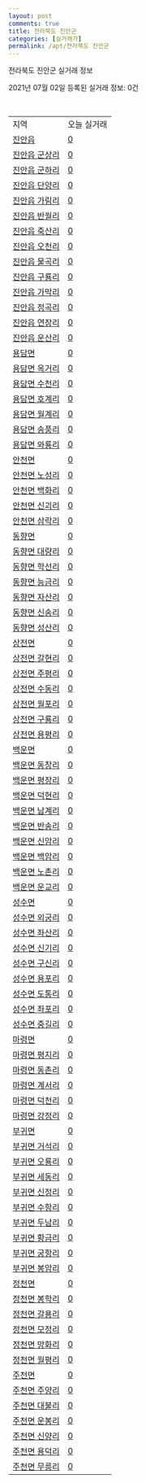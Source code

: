 ```yaml
---
layout: post
comments: true
title: 전라북도 진안군
categories: [실거래가]
permalink: /apt/전라북도 진안군
---
```


전라북도 진안군 실거래 정보

2021년 07월 02일 등록된 실거래 정보: 0건

<script type="text/javascript">
  google.charts.load('current', {'packages':['corechart']});
  google.charts.setOnLoadCallback(drawChart);

  function drawChart() {
    var data = google.visualization.arrayToDataTable([['거래일', '매매', '전월세', '전매'], ['20-07', 5, 2, 0], ['20-08', 4, 1, 0], ['20-09', 0, 1, 0], ['20-10', 2, 3, 0], ['20-11', 2, 4, 0], ['20-12', 3, 2, 0], ['21-01', 3, 1, 0], ['21-02', 4, 0, 0], ['21-03', 9, 1, 0], ['21-04', 5, 0, 0], ['21-05', 2, 2, 0], ['21-06', 2, 1, 0]]);

    var options = {
      title: '최근 유형별 거래량 추이',
      legend: { position: 'bottom' }
    };

    var chart = new google.visualization.LineChart(document.getElementById('columnchart_material'));
    chart.draw(data, (options));
  }
</script>

<div id="columnchart_material" style="width: 95%; margin-left: -35px"></div>
<br>
<table class="sortable">
  <tr>
    <td>지역</td>
    <td>오늘 실거래</td>
  </tr>

  
  <tr class="item">
    <td><a href="전라북도 진안군 진안읍">진안읍</a></td>
    <td><a href="전라북도 진안군 진안읍">0</a></td>
  </tr>
    

  <tr class="item">
    <td><a href="전라북도 진안군 진안읍 군상리">진안읍 군상리</a></td>
    <td><a href="전라북도 진안군 진안읍 군상리">0</a></td>
  </tr>
    

  <tr class="item">
    <td><a href="전라북도 진안군 진안읍 군하리">진안읍 군하리</a></td>
    <td><a href="전라북도 진안군 진안읍 군하리">0</a></td>
  </tr>
    

  <tr class="item">
    <td><a href="전라북도 진안군 진안읍 단양리">진안읍 단양리</a></td>
    <td><a href="전라북도 진안군 진안읍 단양리">0</a></td>
  </tr>
    

  <tr class="item">
    <td><a href="전라북도 진안군 진안읍 가림리">진안읍 가림리</a></td>
    <td><a href="전라북도 진안군 진안읍 가림리">0</a></td>
  </tr>
    

  <tr class="item">
    <td><a href="전라북도 진안군 진안읍 반월리">진안읍 반월리</a></td>
    <td><a href="전라북도 진안군 진안읍 반월리">0</a></td>
  </tr>
    

  <tr class="item">
    <td><a href="전라북도 진안군 진안읍 죽산리">진안읍 죽산리</a></td>
    <td><a href="전라북도 진안군 진안읍 죽산리">0</a></td>
  </tr>
    

  <tr class="item">
    <td><a href="전라북도 진안군 진안읍 오천리">진안읍 오천리</a></td>
    <td><a href="전라북도 진안군 진안읍 오천리">0</a></td>
  </tr>
    

  <tr class="item">
    <td><a href="전라북도 진안군 진안읍 물곡리">진안읍 물곡리</a></td>
    <td><a href="전라북도 진안군 진안읍 물곡리">0</a></td>
  </tr>
    

  <tr class="item">
    <td><a href="전라북도 진안군 진안읍 구룡리">진안읍 구룡리</a></td>
    <td><a href="전라북도 진안군 진안읍 구룡리">0</a></td>
  </tr>
    

  <tr class="item">
    <td><a href="전라북도 진안군 진안읍 가막리">진안읍 가막리</a></td>
    <td><a href="전라북도 진안군 진안읍 가막리">0</a></td>
  </tr>
    

  <tr class="item">
    <td><a href="전라북도 진안군 진안읍 정곡리">진안읍 정곡리</a></td>
    <td><a href="전라북도 진안군 진안읍 정곡리">0</a></td>
  </tr>
    

  <tr class="item">
    <td><a href="전라북도 진안군 진안읍 연장리">진안읍 연장리</a></td>
    <td><a href="전라북도 진안군 진안읍 연장리">0</a></td>
  </tr>
    

  <tr class="item">
    <td><a href="전라북도 진안군 진안읍 운산리">진안읍 운산리</a></td>
    <td><a href="전라북도 진안군 진안읍 운산리">0</a></td>
  </tr>
    

  <tr class="item">
    <td><a href="전라북도 진안군 용담면">용담면</a></td>
    <td><a href="전라북도 진안군 용담면">0</a></td>
  </tr>
    

  <tr class="item">
    <td><a href="전라북도 진안군 용담면 옥거리">용담면 옥거리</a></td>
    <td><a href="전라북도 진안군 용담면 옥거리">0</a></td>
  </tr>
    

  <tr class="item">
    <td><a href="전라북도 진안군 용담면 수천리">용담면 수천리</a></td>
    <td><a href="전라북도 진안군 용담면 수천리">0</a></td>
  </tr>
    

  <tr class="item">
    <td><a href="전라북도 진안군 용담면 호계리">용담면 호계리</a></td>
    <td><a href="전라북도 진안군 용담면 호계리">0</a></td>
  </tr>
    

  <tr class="item">
    <td><a href="전라북도 진안군 용담면 월계리">용담면 월계리</a></td>
    <td><a href="전라북도 진안군 용담면 월계리">0</a></td>
  </tr>
    

  <tr class="item">
    <td><a href="전라북도 진안군 용담면 송풍리">용담면 송풍리</a></td>
    <td><a href="전라북도 진안군 용담면 송풍리">0</a></td>
  </tr>
    

  <tr class="item">
    <td><a href="전라북도 진안군 용담면 와룡리">용담면 와룡리</a></td>
    <td><a href="전라북도 진안군 용담면 와룡리">0</a></td>
  </tr>
    

  <tr class="item">
    <td><a href="전라북도 진안군 안천면">안천면</a></td>
    <td><a href="전라북도 진안군 안천면">0</a></td>
  </tr>
    

  <tr class="item">
    <td><a href="전라북도 진안군 안천면 노성리">안천면 노성리</a></td>
    <td><a href="전라북도 진안군 안천면 노성리">0</a></td>
  </tr>
    

  <tr class="item">
    <td><a href="전라북도 진안군 안천면 백화리">안천면 백화리</a></td>
    <td><a href="전라북도 진안군 안천면 백화리">0</a></td>
  </tr>
    

  <tr class="item">
    <td><a href="전라북도 진안군 안천면 신괴리">안천면 신괴리</a></td>
    <td><a href="전라북도 진안군 안천면 신괴리">0</a></td>
  </tr>
    

  <tr class="item">
    <td><a href="전라북도 진안군 안천면 삼락리">안천면 삼락리</a></td>
    <td><a href="전라북도 진안군 안천면 삼락리">0</a></td>
  </tr>
    

  <tr class="item">
    <td><a href="전라북도 진안군 동향면">동향면</a></td>
    <td><a href="전라북도 진안군 동향면">0</a></td>
  </tr>
    

  <tr class="item">
    <td><a href="전라북도 진안군 동향면 대량리">동향면 대량리</a></td>
    <td><a href="전라북도 진안군 동향면 대량리">0</a></td>
  </tr>
    

  <tr class="item">
    <td><a href="전라북도 진안군 동향면 학선리">동향면 학선리</a></td>
    <td><a href="전라북도 진안군 동향면 학선리">0</a></td>
  </tr>
    

  <tr class="item">
    <td><a href="전라북도 진안군 동향면 능금리">동향면 능금리</a></td>
    <td><a href="전라북도 진안군 동향면 능금리">0</a></td>
  </tr>
    

  <tr class="item">
    <td><a href="전라북도 진안군 동향면 자산리">동향면 자산리</a></td>
    <td><a href="전라북도 진안군 동향면 자산리">0</a></td>
  </tr>
    

  <tr class="item">
    <td><a href="전라북도 진안군 동향면 신송리">동향면 신송리</a></td>
    <td><a href="전라북도 진안군 동향면 신송리">0</a></td>
  </tr>
    

  <tr class="item">
    <td><a href="전라북도 진안군 동향면 성산리">동향면 성산리</a></td>
    <td><a href="전라북도 진안군 동향면 성산리">0</a></td>
  </tr>
    

  <tr class="item">
    <td><a href="전라북도 진안군 상전면">상전면</a></td>
    <td><a href="전라북도 진안군 상전면">0</a></td>
  </tr>
    

  <tr class="item">
    <td><a href="전라북도 진안군 상전면 갈현리">상전면 갈현리</a></td>
    <td><a href="전라북도 진안군 상전면 갈현리">0</a></td>
  </tr>
    

  <tr class="item">
    <td><a href="전라북도 진안군 상전면 주평리">상전면 주평리</a></td>
    <td><a href="전라북도 진안군 상전면 주평리">0</a></td>
  </tr>
    

  <tr class="item">
    <td><a href="전라북도 진안군 상전면 수동리">상전면 수동리</a></td>
    <td><a href="전라북도 진안군 상전면 수동리">0</a></td>
  </tr>
    

  <tr class="item">
    <td><a href="전라북도 진안군 상전면 월포리">상전면 월포리</a></td>
    <td><a href="전라북도 진안군 상전면 월포리">0</a></td>
  </tr>
    

  <tr class="item">
    <td><a href="전라북도 진안군 상전면 구룡리">상전면 구룡리</a></td>
    <td><a href="전라북도 진안군 상전면 구룡리">0</a></td>
  </tr>
    

  <tr class="item">
    <td><a href="전라북도 진안군 상전면 용평리">상전면 용평리</a></td>
    <td><a href="전라북도 진안군 상전면 용평리">0</a></td>
  </tr>
    

  <tr class="item">
    <td><a href="전라북도 진안군 백운면">백운면</a></td>
    <td><a href="전라북도 진안군 백운면">0</a></td>
  </tr>
    

  <tr class="item">
    <td><a href="전라북도 진안군 백운면 동창리">백운면 동창리</a></td>
    <td><a href="전라북도 진안군 백운면 동창리">0</a></td>
  </tr>
    

  <tr class="item">
    <td><a href="전라북도 진안군 백운면 평장리">백운면 평장리</a></td>
    <td><a href="전라북도 진안군 백운면 평장리">0</a></td>
  </tr>
    

  <tr class="item">
    <td><a href="전라북도 진안군 백운면 덕현리">백운면 덕현리</a></td>
    <td><a href="전라북도 진안군 백운면 덕현리">0</a></td>
  </tr>
    

  <tr class="item">
    <td><a href="전라북도 진안군 백운면 남계리">백운면 남계리</a></td>
    <td><a href="전라북도 진안군 백운면 남계리">0</a></td>
  </tr>
    

  <tr class="item">
    <td><a href="전라북도 진안군 백운면 반송리">백운면 반송리</a></td>
    <td><a href="전라북도 진안군 백운면 반송리">0</a></td>
  </tr>
    

  <tr class="item">
    <td><a href="전라북도 진안군 백운면 신암리">백운면 신암리</a></td>
    <td><a href="전라북도 진안군 백운면 신암리">0</a></td>
  </tr>
    

  <tr class="item">
    <td><a href="전라북도 진안군 백운면 백암리">백운면 백암리</a></td>
    <td><a href="전라북도 진안군 백운면 백암리">0</a></td>
  </tr>
    

  <tr class="item">
    <td><a href="전라북도 진안군 백운면 노촌리">백운면 노촌리</a></td>
    <td><a href="전라북도 진안군 백운면 노촌리">0</a></td>
  </tr>
    

  <tr class="item">
    <td><a href="전라북도 진안군 백운면 운교리">백운면 운교리</a></td>
    <td><a href="전라북도 진안군 백운면 운교리">0</a></td>
  </tr>
    

  <tr class="item">
    <td><a href="전라북도 진안군 성수면">성수면</a></td>
    <td><a href="전라북도 진안군 성수면">0</a></td>
  </tr>
    

  <tr class="item">
    <td><a href="전라북도 진안군 성수면 외궁리">성수면 외궁리</a></td>
    <td><a href="전라북도 진안군 성수면 외궁리">0</a></td>
  </tr>
    

  <tr class="item">
    <td><a href="전라북도 진안군 성수면 좌산리">성수면 좌산리</a></td>
    <td><a href="전라북도 진안군 성수면 좌산리">0</a></td>
  </tr>
    

  <tr class="item">
    <td><a href="전라북도 진안군 성수면 신기리">성수면 신기리</a></td>
    <td><a href="전라북도 진안군 성수면 신기리">0</a></td>
  </tr>
    

  <tr class="item">
    <td><a href="전라북도 진안군 성수면 구신리">성수면 구신리</a></td>
    <td><a href="전라북도 진안군 성수면 구신리">0</a></td>
  </tr>
    

  <tr class="item">
    <td><a href="전라북도 진안군 성수면 용포리">성수면 용포리</a></td>
    <td><a href="전라북도 진안군 성수면 용포리">0</a></td>
  </tr>
    

  <tr class="item">
    <td><a href="전라북도 진안군 성수면 도통리">성수면 도통리</a></td>
    <td><a href="전라북도 진안군 성수면 도통리">0</a></td>
  </tr>
    

  <tr class="item">
    <td><a href="전라북도 진안군 성수면 좌포리">성수면 좌포리</a></td>
    <td><a href="전라북도 진안군 성수면 좌포리">0</a></td>
  </tr>
    

  <tr class="item">
    <td><a href="전라북도 진안군 성수면 중길리">성수면 중길리</a></td>
    <td><a href="전라북도 진안군 성수면 중길리">0</a></td>
  </tr>
    

  <tr class="item">
    <td><a href="전라북도 진안군 마령면">마령면</a></td>
    <td><a href="전라북도 진안군 마령면">0</a></td>
  </tr>
    

  <tr class="item">
    <td><a href="전라북도 진안군 마령면 평지리">마령면 평지리</a></td>
    <td><a href="전라북도 진안군 마령면 평지리">0</a></td>
  </tr>
    

  <tr class="item">
    <td><a href="전라북도 진안군 마령면 동촌리">마령면 동촌리</a></td>
    <td><a href="전라북도 진안군 마령면 동촌리">0</a></td>
  </tr>
    

  <tr class="item">
    <td><a href="전라북도 진안군 마령면 계서리">마령면 계서리</a></td>
    <td><a href="전라북도 진안군 마령면 계서리">0</a></td>
  </tr>
    

  <tr class="item">
    <td><a href="전라북도 진안군 마령면 덕천리">마령면 덕천리</a></td>
    <td><a href="전라북도 진안군 마령면 덕천리">0</a></td>
  </tr>
    

  <tr class="item">
    <td><a href="전라북도 진안군 마령면 강정리">마령면 강정리</a></td>
    <td><a href="전라북도 진안군 마령면 강정리">0</a></td>
  </tr>
    

  <tr class="item">
    <td><a href="전라북도 진안군 부귀면">부귀면</a></td>
    <td><a href="전라북도 진안군 부귀면">0</a></td>
  </tr>
    

  <tr class="item">
    <td><a href="전라북도 진안군 부귀면 거석리">부귀면 거석리</a></td>
    <td><a href="전라북도 진안군 부귀면 거석리">0</a></td>
  </tr>
    

  <tr class="item">
    <td><a href="전라북도 진안군 부귀면 오룡리">부귀면 오룡리</a></td>
    <td><a href="전라북도 진안군 부귀면 오룡리">0</a></td>
  </tr>
    

  <tr class="item">
    <td><a href="전라북도 진안군 부귀면 세동리">부귀면 세동리</a></td>
    <td><a href="전라북도 진안군 부귀면 세동리">0</a></td>
  </tr>
    

  <tr class="item">
    <td><a href="전라북도 진안군 부귀면 신정리">부귀면 신정리</a></td>
    <td><a href="전라북도 진안군 부귀면 신정리">0</a></td>
  </tr>
    

  <tr class="item">
    <td><a href="전라북도 진안군 부귀면 수항리">부귀면 수항리</a></td>
    <td><a href="전라북도 진안군 부귀면 수항리">0</a></td>
  </tr>
    

  <tr class="item">
    <td><a href="전라북도 진안군 부귀면 두남리">부귀면 두남리</a></td>
    <td><a href="전라북도 진안군 부귀면 두남리">0</a></td>
  </tr>
    

  <tr class="item">
    <td><a href="전라북도 진안군 부귀면 황금리">부귀면 황금리</a></td>
    <td><a href="전라북도 진안군 부귀면 황금리">0</a></td>
  </tr>
    

  <tr class="item">
    <td><a href="전라북도 진안군 부귀면 궁항리">부귀면 궁항리</a></td>
    <td><a href="전라북도 진안군 부귀면 궁항리">0</a></td>
  </tr>
    

  <tr class="item">
    <td><a href="전라북도 진안군 부귀면 봉암리">부귀면 봉암리</a></td>
    <td><a href="전라북도 진안군 부귀면 봉암리">0</a></td>
  </tr>
    

  <tr class="item">
    <td><a href="전라북도 진안군 정천면">정천면</a></td>
    <td><a href="전라북도 진안군 정천면">0</a></td>
  </tr>
    

  <tr class="item">
    <td><a href="전라북도 진안군 정천면 봉학리">정천면 봉학리</a></td>
    <td><a href="전라북도 진안군 정천면 봉학리">0</a></td>
  </tr>
    

  <tr class="item">
    <td><a href="전라북도 진안군 정천면 갈용리">정천면 갈용리</a></td>
    <td><a href="전라북도 진안군 정천면 갈용리">0</a></td>
  </tr>
    

  <tr class="item">
    <td><a href="전라북도 진안군 정천면 모정리">정천면 모정리</a></td>
    <td><a href="전라북도 진안군 정천면 모정리">0</a></td>
  </tr>
    

  <tr class="item">
    <td><a href="전라북도 진안군 정천면 망화리">정천면 망화리</a></td>
    <td><a href="전라북도 진안군 정천면 망화리">0</a></td>
  </tr>
    

  <tr class="item">
    <td><a href="전라북도 진안군 정천면 월평리">정천면 월평리</a></td>
    <td><a href="전라북도 진안군 정천면 월평리">0</a></td>
  </tr>
    

  <tr class="item">
    <td><a href="전라북도 진안군 주천면">주천면</a></td>
    <td><a href="전라북도 진안군 주천면">0</a></td>
  </tr>
    

  <tr class="item">
    <td><a href="전라북도 진안군 주천면 주양리">주천면 주양리</a></td>
    <td><a href="전라북도 진안군 주천면 주양리">0</a></td>
  </tr>
    

  <tr class="item">
    <td><a href="전라북도 진안군 주천면 대불리">주천면 대불리</a></td>
    <td><a href="전라북도 진안군 주천면 대불리">0</a></td>
  </tr>
    

  <tr class="item">
    <td><a href="전라북도 진안군 주천면 운봉리">주천면 운봉리</a></td>
    <td><a href="전라북도 진안군 주천면 운봉리">0</a></td>
  </tr>
    

  <tr class="item">
    <td><a href="전라북도 진안군 주천면 신양리">주천면 신양리</a></td>
    <td><a href="전라북도 진안군 주천면 신양리">0</a></td>
  </tr>
    

  <tr class="item">
    <td><a href="전라북도 진안군 주천면 용덕리">주천면 용덕리</a></td>
    <td><a href="전라북도 진안군 주천면 용덕리">0</a></td>
  </tr>
    

  <tr class="item">
    <td><a href="전라북도 진안군 주천면 무릉리">주천면 무릉리</a></td>
    <td><a href="전라북도 진안군 주천면 무릉리">0</a></td>
  </tr>
    


</table>


    